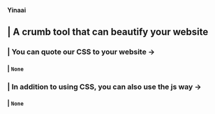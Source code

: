 <strong> Yinaai </strong>
## | A crumb tool that can beautify your website
### | You can quote our CSS to your website ->
#### | ```None```
### | In addition to using CSS, you can also use the js way -> 
#### | ```None```
